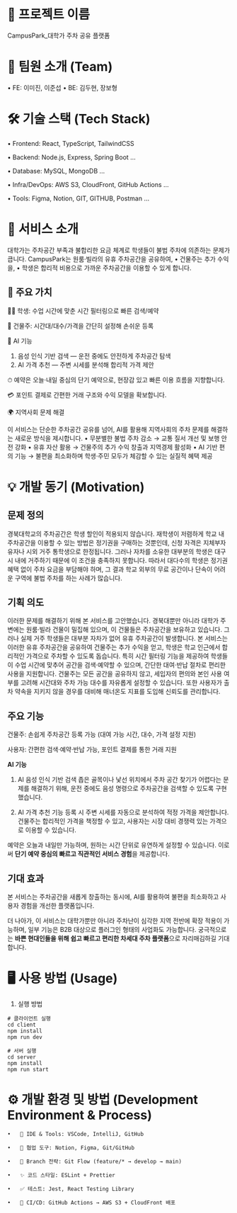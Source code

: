 # 📌 프로젝트 이름
CampusPark_대학가 주차 공유 플랫폼



# 👥 팀원 소개 (Team)
• FE: 이미진, 이준섭
• BE: 김두현, 장보형


# 🛠 기술 스택 (Tech Stack)
• Frontend: React, TypeScript, TailwindCSS

• Backend: Node.js, Express, Spring Boot …

• Database: MySQL, MongoDB …

• Infra/DevOps: AWS S3, CloudFront, GitHub Actions …

• Tools: Figma, Notion, GIT, GITHUB, Postman …



# 🚗 서비스 소개

대학가는 주차공간 부족과 불합리한 요금 체계로 학생들이 불법 주차에 의존하는 문제가 큽니다. CampusPark는 원룸·빌라의 유휴 주차공간을 공유하여,
	•	건물주는 추가 수익을,
	•	학생은 합리적 비용으로 가까운 주차공간을 이용할 수 있게 합니다.

## 🎯 주요 가치
👩‍🎓 학생: 수업 시간에 맞춘 시간 필터링으로 빠른 검색/예약

🏢 건물주: 시간대/대수/가격을 간단히 설정해 손쉬운 등록



🤖 AI 기능
1.	음성 인식 기반 검색 — 운전 중에도 안전하게 주차공간 탐색
2.	AI 가격 추천 — 주변 시세를 분석해 합리적 가격 제안

⏱ 예약은 오늘·내일 중심의 단기 예약으로, 현장감 있고 빠른 이용 흐름을 지향합니다.

💳 포인트 결제로 간편한 거래 구조와 수익 모델을 확보합니다.



🌍 지역사회 문제 해결

이 서비스는 단순한 주차공간 공유를 넘어, AI를 활용해 지역사회의 주차 문제를 해결하는 새로운 방식을 제시합니다.
	•	무분별한 불법 주차 감소 → 교통 질서 개선 및 보행 안전 강화
	•	유휴 자산 활용 → 건물주의 추가 수익 창출과 지역경제 활성화
	•	AI 기반 편의 기능 → 불편을 최소화하며 학생·주민 모두가 체감할 수 있는 실질적 혜택 제공


# 💡 개발 동기 (Motivation)
## 문제 정의

경북대학교의 주차공간은 학생 할인이 적용되지 않습니다. 재학생이 저렴하게 학교 내 주차공간을 이용할 수 있는 방법은 정기권을 구매하는 것뿐인데, 신청 자격은 지체부자유자나 시외 거주 통학생으로 한정됩니다. 그러나 자차를 소유한 대부분의 학생은 대구시 내에 거주하기 때문에 이 조건을 충족하지 못합니다.
따라서 대다수의 학생은 정기권 혜택 없이 주차 요금을 부담해야 하며, 그 결과 학교 외부의 무료 공간이나 단속이 어려운 구역에 불법 주차를 하는 사례가 많습니다.


## 기획 의도

이러한 문제를 해결하기 위해 본 서비스를 고안했습니다. 경북대뿐만 아니라 대학가 주변에는 원룸·빌라 건물이 밀집해 있으며, 이 건물들은 주차공간을 보유하고 있습니다. 그러나 실제 거주 학생들은 대부분 자차가 없어 유휴 주차공간이 발생합니다.
본 서비스는 이러한 유휴 주차공간을 공유하여 건물주는 추가 수익을 얻고, 학생은 학교 인근에서 합리적인 가격으로 주차할 수 있도록 돕습니다. 특히 시간 필터링 기능을 제공하여 학생들이 수업 시간에 맞추어 공간을 검색·예약할 수 있으며, 간단한 대여·반납 절차로 편리한 사용을 지원합니다. 건물주는 모든 공간을 공유하지 않고, 세입자의 편의와 본인 사용 여부를 고려해 시간대와 주차 가능 대수를 자유롭게 설정할 수 있습니다. 또한 사용자가 출차 약속을 지키지 않을 경우를 대비해 매너온도 지표를 도입해 신뢰도를 관리합니다.


## 주요 기능
건물주: 손쉽게 주차공간 등록 가능 (대여 가능 시간, 대수, 가격 설정 지원)

사용자: 간편한 검색·예약·반납 가능, 포인트 결제를 통한 거래 지원


**AI 기능**
1.	AI 음성 인식 기반 검색
좁은 골목이나 낯선 위치에서 주차 공간 찾기가 어렵다는 문제를 해결하기 위해, 운전 중에도 음성 명령으로 주차공간을 검색할 수 있도록 구현했습니다.
	
2. AI 가격 추천 기능
등록 시 주변 시세를 자동으로 분석하여 적정 가격을 제안합니다. 건물주는 합리적인 가격을 책정할 수 있고, 사용자는 시장 대비 경쟁력 있는 가격으로 이용할 수 있습니다.


예약은 오늘과 내일만 가능하며, 원하는 시간 단위로 유연하게 설정할 수 있습니다. 이로써 **단기 예약 중심의 빠르고 직관적인 서비스 경험**을 제공합니다.

## 기대 효과

본 서비스는 주차공간을 새롭게 창출하는 동시에, AI를 활용하여 불편을 최소화하고 사용자 경험을 개선한 플랫폼입니다.

더 나아가, 이 서비스는 대학가뿐만 아니라 주차난이 심각한 지역 전반에 확장 적용이 가능하며, 일부 기능은 B2B 대상으로 플러그인 형태의 사업화도 가능합니다.
궁극적으로는 **바쁜 현대인들을 위해 쉽고 빠르고 편리한 차세대 주차 플랫폼**으로 자리매김하길 기대합니다.





# 🖥 사용 방법 (Usage)

1. 실행 방법

```
# 클라이언트 실행
cd client
npm install
npm run dev

# 서버 실행
cd server
npm install
npm run start
```




# ⚙️ 개발 환경 및 방법 (Development Environment & Process)
	•	🧰 IDE & Tools: VSCode, IntelliJ, GitHub
 
	•	🤝 협업 도구: Notion, Figma, Git/GitHub
 
	•	🌿 Branch 전략: Git Flow (feature/* → develop → main)
 
	•	✨ 코드 스타일: ESLint + Prettier
 
	•	✅ 테스트: Jest, React Testing Library
 
	•	🚀 CI/CD: GitHub Actions → AWS S3 + CloudFront 배포

